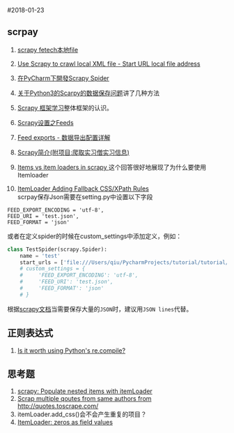 #2018-01-23
## scrpay
1. [scrapy fetech本地file](https://doc.scrapy.org/en/latest/topics/shell.html#launch-the-shell)
2. [Use Scrapy to crawl local XML file - Start URL local file address
](https://stackoverflow.com/questions/34971287/use-scrapy-to-crawl-local-xml-file-start-url-local-file-address)  
3. [在PyCharm下開發Scrapy Spider](http://mech.logdown.com/posts/460243-developed-in-pycharm-scrapy-spider)  
4. [关于Python3的Scarpy的数据保存问题](http://dmcoders.com/2017/08/04/python-scrapy/)讲了几种方法
5. [Scrapy 框架学习](https://wuht.coding.me/2017/05/15/Scrapy-%E6%A1%86%E6%9E%B6%E5%AD%A6%E4%B9%A0/)整体框架的认识。
6. [Scrapy设置之Feeds](http://blog.csdn.net/q_an1314/article/details/51111958)  
7. [Feed exports - 数据导出配置详解](https://zhuanlan.zhihu.com/p/28235107)

8. [Scrapy简介(附项目:爬取实习僧实习信息)](http://xxuan.me/2017-02-18-scrapy.html)  
9. [Items vs item loaders in scrapy
](https://stackoverflow.com/a/39130517/5952246)这个回答很好地展现了为什么要使用Itemloader  
10. [ItemLoader Adding Fallback CSS/XPath Rules](https://blog.scrapinghub.com/2016/03/23/scrapy-tips-from-the-pros-march-2016-edition/)  
scrpay保存Json需要在setting.py中设置以下字段
```
FEED_EXPORT_ENCODING = 'utf-8',
FEED_URI = 'test.json',
FEED_FORMAT = 'json'
```
或者在定义spider的时候在custom_settings中添加定义，例如：
```python
class TestSpider(scrapy.Spider):
    name = 'test'
    start_urls = ['file:///Users/qiu/PycharmProjects/tutorial/tutorial/tutorial/test.html']
    # custom_settings = {
    #     'FEED_EXPORT_ENCODING': 'utf-8',
    #     'FEED_URI': 'test.json',
    #     'FEED_FORMAT': 'json'
    # }
```
根据[scrapy文档](https://doc.scrapy.org/en/latest/topics/exporters.html#json-with-large-data)当需要保存大量的`JSON`时，建议用`JSON lines`代替。

## 正则表达式
1. [Is it worth using Python's re.compile?
](https://stackoverflow.com/questions/452104/is-it-worth-using-pythons-re-compile)

## 思考题
1. [scrapy: Populate nested items with itemLoader
](https://stackoverflow.com/questions/41333735/scrapy-populate-nested-items-with-itemloader)
2. [Scrap multiple qoutes from same authors from http://quotes.toscrape.com/
](https://stackoverflow.com/questions/42077058/scrap-multiple-qoutes-from-same-authors-from-http-quotes-toscrape-com)
3. itemLoader.add_css()会不会产生重复的项目？  
4. [ItemLoader: zeros as field values](https://github.com/scrapy/scrapy/issues/2498)
